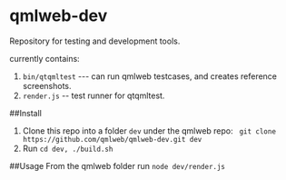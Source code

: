 # qmlweb-dev
Repository for testing and development tools.

currently contains: 
1. `bin/qtqmltest` --- can run qmlweb testcases, and creates reference screenshots.
2. `render.js` -- test runner for qtqmltest.


##Install
1. Clone this repo into a folder `dev` under the qmlweb repo: 
  ` git clone https://github.com/qmlweb/qmlweb-dev.git dev`
2. Run `cd dev, ./build.sh`

##Usage
From the qmlweb folder run `node dev/render.js`
